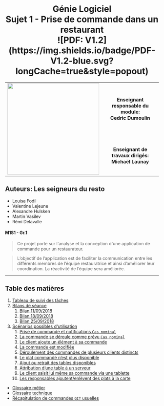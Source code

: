 <h1 style="text-align:center">Génie Logiciel
<br/>
Sujet 1 - Prise de commande dans un restaurant
<br/>
![PDF: V1.2](https://img.shields.io/badge/PDF-V1.2-blue.svg?longCache=true&style=popout)
</h1>

<table>
<tbody>
<tr><td style="border:none" rowspan="2"><img src="http://www.fil.univ-lille1.fr/portail/img/logo-FIL-transparent-site.png" width="300"/></td><th style="border:none">Enseignant responsable du module:<br/> Cedric Dumoulin </th></tr>
<tr><th style="border:none">Enseignant de travaux dirigés:<br/> Michaël Launay </th></tr>
<tbody>
</table>

## Auteurs: Les  seigneurs du resto

>>>
+ Louisa Fodil
+ Valentine Lejeune
+ Alexandre Hulsken
+ Martin Vasilev
+ Rémi Delavalle
>>>

#### M1S1 - Gr.1

> Ce projet porte sur l'analyse et la conception d'une application de commande pour un restaurateur.

> L’objectif de l’application est de faciliter la communication entre les différents membres de l’équipe restauratrice et ainsi d’améliorer leur coordination. La réactivité de l’équipe sera améliorée.

---

## Table des matières

1. [Tableau de suivi des tâches](Tableau_des_taches.ods)
2. [Bilans de séance]()
    1. [Bilan 11/09/2018](Bilan_de_seance/11_09_2018_bilan_seance_1.md)
    2. [Bilan 18/09/2018](Bilan_de_seance/18_09_2018_bilan_seance_2.md)
    2. [Bilan 25/09/2018](Bilan_de_seance/25_09_2018_bilan_seance_3.md)
3. [Scénarios possibles d'utilisation](scenario/schema_scenario.md)
    1. [Prise de commande et notifications `Cas nominal`](scenario/scenario_1.md)
    2. [La commande se déroule comme prévu `Cas nominal`](scenario/scenario_2.md)
    3. [Le client ajoute un élément à sa commande](scenario/scenario_3.md)
    4. [La commande est modifiée](scenario/scenario_4.md)
    5. [Déroulement des commandes de plusieurs clients distincts](scenario/scenario_5.md)
    6. [Le plat commandé n’est plus disponible](scenario/scenario_6.md)
    7. [Ajout ou retrait des tables disponibles](scenario/scenario_7.md)
    8. [Attribution d’une table à un serveur](scenario/scenario_8.md)
    9. [Le client saisit lui même sa commande via une tablette](scenario/scenario_9.md)
    10. [Les responsables ajoutent/enlèvent des plats à la carte](scenario/scenario_10.md)

+ [Glossaire métier](glossaire/glossaire_metier.md)
+ [Glossaire technique](glossaire/glossaire_technique.md)
+ [Récapitulation de commandes `GIT` usuelles](outil/recap_git.md)
